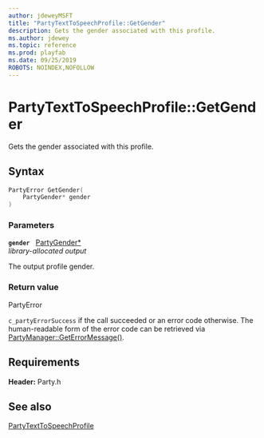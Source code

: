 ```yaml
---
author: jdeweyMSFT
title: "PartyTextToSpeechProfile::GetGender"
description: Gets the gender associated with this profile.
ms.author: jdewey
ms.topic: reference
ms.prod: playfab
ms.date: 09/25/2019
ROBOTS: NOINDEX,NOFOLLOW
---
```


# PartyTextToSpeechProfile::GetGender  

Gets the gender associated with this profile.  

## Syntax  
  
```cpp
PartyError GetGender(  
    PartyGender* gender  
)  
```  
  
### Parameters  
  
**`gender`** &nbsp; [PartyGender*](../../../enums/partygender.md)  
*library-allocated output*  
  
The output profile gender.  
  
  
### Return value  
PartyError
  
```c_partyErrorSuccess``` if the call succeeded or an error code otherwise. The human-readable form of the error code can be retrieved via [PartyManager::GetErrorMessage()](../../PartyManager/methods/partymanager_geterrormessage.md).
  
  
## Requirements  
  
**Header:** Party.h
  
## See also  
[PartyTextToSpeechProfile](../partytexttospeechprofile.md)  

  
  
